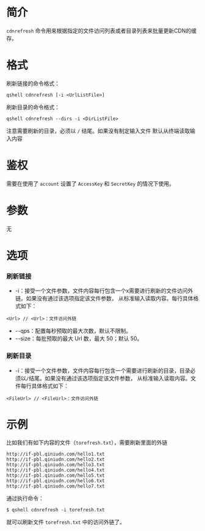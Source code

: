 # 简介
`cdnrefresh` 命令用来根据指定的文件访问列表或者目录列表来批量更新CDN的缓存。

# 格式
刷新链接的命令格式：
```
qshell cdnrefresh [-i <UrlListFile>]
```

刷新目录的命令格式：
```
qshell cdnrefresh --dirs -i <DirListFile>
```

注意需要刷新的目录，必须以 `/` 结尾。如果没有制定输入文件 <UrlListFile> 默认从终端读取输入内容

# 鉴权
需要在使用了 `account` 设置了 `AccessKey` 和 `SecretKey` 的情况下使用。

# 参数
无

# 选项
### 刷新链接
- -i：接受一个文件参数，文件内容每行包含一个x需要进行刷新的文件访问外链。如果没有通过该选项指定该文件参数， 从标准输入读取内容。每行具体格式如下：
```
<Url> // <Url>：文件访问外链
```
- --qps：配置每秒预取的最大次数，默认不限制。
- --size：每批预取的最大 Url 数，最大 50；默认 50。

### 刷新目录
- -i：接受一个文件参数，文件内容每行包含一个需要进行刷新的目录，目录必须以`/`结尾。如果没有通过该选项指定该文件参数， 从标准输入读取内容。文件每行具体格式如下：
```
<FileUrl> // <FileUrl>：文件访问外链
```

# 示例
比如我们有如下内容的文件（`torefresh.txt`），需要刷新里面的外链
```
http://if-pbl.qiniudn.com/hello1.txt
http://if-pbl.qiniudn.com/hello2.txt
http://if-pbl.qiniudn.com/hello3.txt
http://if-pbl.qiniudn.com/hello4.txt
http://if-pbl.qiniudn.com/hello5.txt
http://if-pbl.qiniudn.com/hello6.txt
http://if-pbl.qiniudn.com/hello7.txt
```

通过执行命令：
```
$ qshell cdnrefresh -i torefresh.txt
```

就可以刷新文件 `torefresh.txt` 中的访问外链了。
